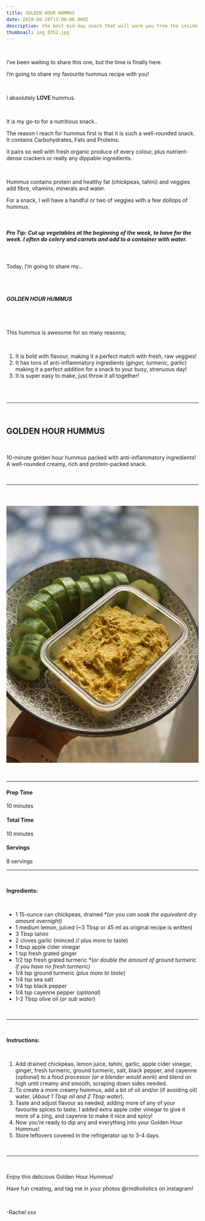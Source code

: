 ```yaml
---
title: GOLDEN HOUR HUMMUS
date: 2020-08-28T13:00:00.000Z
description: the best mid-day snack that will warm you from the inside out!
thumbnail: img_0352.jpg
---
```

<br>

I’ve been waiting to share this one, but the time is finally here.<br>

I’m going to share my favourite hummus recipe with you!

<br>

I absolutely **LOVE** hummus.

<br>

It is my go-to for a nutritious snack..<br>

The reason I reach for hummus first is that it is such a well-rounded snack. It contains Carbohydrates, Fats and Proteins.<br>

It pairs so well with fresh organic produce of every colour, plus nutrient-dense crackers or really any dippable ingredients.

<br>

Hummus contains protein and healthy fat (chickpeas, tahini) and veggies add fibre, vitamins, minerals and water.<br>

For a snack, I will have a handful or two of veggies with a few dollops of hummus.

<br>

##### **Pro Tip:** Cut up vegetables at the beginning of the week, to have for the week. I often do celery and carrots and add to a container with water.

<br>

Today, I’m going to share my...

<br>

<br>

##### GOLDEN HOUR HUMMUS

<br>

<br>

This hummus is awesome for so many reasons;

<br>

1. It is bold with flavour, making it a perfect match with fresh, raw veggies!
2. It has tons of anti-inflammatory ingredients (*ginger, turmeric, garlic*) making it a perfect addition for a snack to your busy, strenuous day!
3. It is super easy to make, just throw it all together!

<br>

<br>

- - -

<br>

## GOLDEN HOUR HUMMUS

<br>

10-minute golden hour hummus packed with anti-inflammatory ingredients! A well-rounded creamy, rich and protein-packed snack.

<br>

- - -

#### <br>

![hummus pic](img_0356.jpg "hummus ")

<br>

---



#### Prep Time

10 minutes

#### Total Time

10 minutes

#### Servings

8 servings

- - -

<br>

**Ingredients:**

<br>

* 1 15-ounce can chickpeas, drained *(*or you can soak the equivalent dry amount overnight)*
* 1 medium lemon, juiced (~3 Tbsp or 45 ml as original recipe is written)
* 3 Tbsp tahini
* 2 cloves garlic (minced // plus more to taste)
* 1 tbsp apple cider vinegar
* 1 tsp fresh grated ginger
* 1/2 tsp fresh grated turmeric *(*or double the amount of ground turmeric if you have no fresh turmeric)*
* 1/4 tsp ground turmeric (*plus more to taste*)
* 1/4 tsp sea salt
* 1/4 tsp black pepper
* 1/4 tsp cayenne pepper (*optional*)
* 1-2 Tbsp olive oil (*or sub water*)

<br>

- - -

<br>

**Instructions:**

<br>

1. Add drained chickpeas, lemon juice, tahini, garlic, apple cider vinegar, ginger, fresh turmeric, ground turmeric, salt, black pepper, and cayenne (optional) to a food processor (*or a blender would work*) and blend on high until creamy and smooth, scraping down sides needed.
2. To create a more creamy hummus, add a bit of oil and/or (if avoiding oil) water. (*About 1 Tbsp oil and 2 Tbsp water*).
3. Taste and adjust flavour as needed, adding more of any of your favourite spices to taste. I added extra apple cider vinegar to give it more of a zing, and cayenne to make it nice and spicy!
4. Now you’re ready to dip any and everything into your Golden Hour Hummus!
5. Store leftovers covered in the refrigerator up to 3-4 days.

<br>

- - -

<br>

Enjoy this delicious Golden Hour Hummus!
<br>

Have fun creating, and tag me in your photos @rmdholistics on instagram!

<br>

\-Rachel xxx
